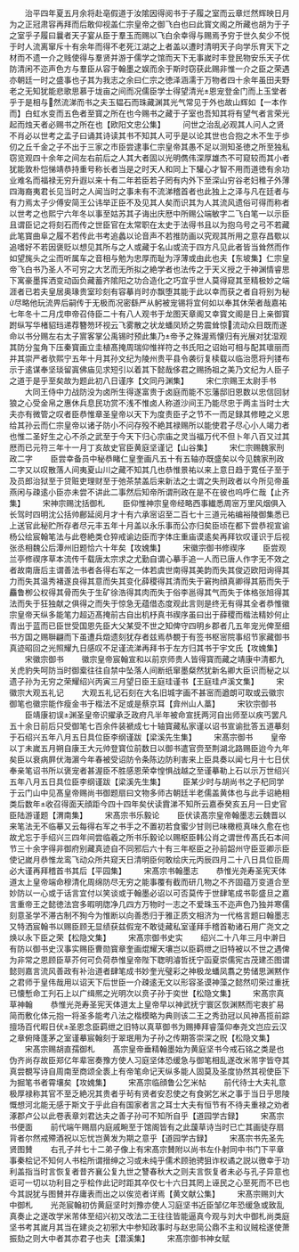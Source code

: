 <!-- { "loadSidebar": true } -->
　　治平四年夏五月余将赴亳假道于汝隂因得阅书于子履之室而云章烂然辉映日月为之正冠肃容再拜而后敢仰视盖仁宗皇帝之御飞白也曰此寳文阁之所藏也胡为于子之室乎子履曰曩者天子宴从臣于羣玉而赐以飞白余幸得与赐焉予穷于世久矣少不悦于时人流离窜斥十有余年而得不老死江湖之上者盖以遭时清明天子向学乐育天下之材而不遗一介之贱使得与羣贤并游于儒学之馆而天下无事嵗时丰登民物安乐天子优防清闲不迩声色方与羣臣从容于翰墨之娱而余于斯时窃获此赐非惟一介之臣之荣遇亦朝廷一时之盛事也子其为我志之余曰仁宗之徳泽涵濡于万物者四十余年虽田夫野老之无知犹能悲歌思慕于垅亩之间而况儒臣学士得望清光恩宠登金门而上玉堂者乎于是相与然流涕而书之夫玉韫石而珠藏渊其光气常见于外也故山辉如【一本作而】白虹水变而五色者至寳之所在也今赐书之藏于子室也吾知其将有望气者言荣光起而烛天者必赐书之所在也【欧阳文忠公集】
　　问世之治乱必观其人问人之贤不肖必以世考之孟子曰诵其诗读其书不知其人可乎是以论其世也合抱之木不生于歩仞之丘千金之子不出于三家之市臣尝逮事仁宗皇帝其愚不足以测知圣徳之所至独私窃览观四十余年之间左右前后之人其大者固以光明儁伟深厚雄杰不可窥较而其小者犹能敦朴恺悌靖恭持重号称长者当是之时天人和同上下驩心才智不用而道徳有余功业难名而福禄无穷升遐以来十有二年若臣若子罔有内外下至深山穷谷老妇稚子外薄四海裔夷君长见当时之人闻当时之事未有不流涕稽首者也此独上之泽与凡在廷者与有力焉太子少傅安简王公讳举正臣不及见其人矣而识其为人其流风遗俗可得而称者以世考之也熙宁六年冬以事至姑苏其子诲出庆厯中所赐公端敏字二飞白笔一以示臣且谓臣记之将刻石而传之世臣官在太常职在太史于法得书且以为抱乌号之弓不若藏此笔寳曲阜之履不若传此书考追蠡以论音声不若推防画以究观其所用之意存昌歜以追嗜好不若因褒贬以想见其所与之人或藏于名山或流于四方凡见此者皆当耸然而作如望旄头之尘而听属车之音相与勉为忠厚而耻为浮薄或由此也夫【东坡集】仁宗皇帝飞白书乃圣人不可穷之大艺而无所拟之絶学者也法传之于天义授之于神渊情睿思下寓豪墨挥洒变动函负藏蓄齐隂阳之功合造化之巧宜乎世人莫得窥其至精极妙之端涯者已若夫皇居奥瑑贵室珍刻有容摹肖时亦飘堕其能于此以幸而获之者自将别为秘尽略他玩流畀后嗣传于无极而况密繇严从躬被宠锡将宜何如以奉其休荣者哉嘉祐七年冬十二月戊申帝召侍臣二十有八人观书于龙图天章阁又幸寳文阁是日上亲御寳跗纵写华楮貂珰递荐簪笏环视云飞雾散之状龙蟠凤矫之势震耸惊流动众目既而遂命以书分赐左右太子賔客掌公禹锡时预此集乃帝予之殊渥焉懐归有光展对犹湿观其防分玺角下压秦寳画立圭植髙掩周瑞仰惟祥符之书氏阳之诏始可相与配其瓌丽而并其崇严者欤熙宁五年十月其孙文纪为陵州贵平县令袭衍复椟载以临治愿将刋镂布示于逺谋奉坚琰留寘佛庙见求短引以着其下懿哉侈君之赐扬祖之美乃文纪为人臣子之道于是乎至矣故为题此初八日谨序【文同丹渊集】
　　宋仁宗赐王太尉手书
　　大同王侍中力战防没为卤所生得遂富贵于卤庭而能不忘藩邸旧恩数以忠信回豺狼之心受金帛之惠休兵息民功赏不浅不惟卤人称道沙间王乃能尽忠于两主当时士大夫亦有微管之叹者臣恭惟章圣皇帝以天下为度责臣子之节不一而足録其修睦之义恩给其孙云而仁宗皇帝以诸子防小不问存殁不絶其禄赐所以能使君子尽心小人竭力者也惟二圣好生之心不杀之武至于今天下归心宗庙之灵当福万代不但卜年八百又过其厯而已元符三年十一月丁亥故史官臣黄庭坚谨记【山谷集】
　　宋仁宗赐魏家刑政二字
　　臣尝幸备员中秘恭睹仁皇奎画凡五十有五轴亦既盛矣以今见魏家刑政二字又以叹散落人间夷夏山川之藏不知其几也恭惟景祐以来上意日趋于寛任子至于及员郎治狱至于贷赃吏理财至于弛茶禁盖后来新法之士谓之失刑政者以今所见帝虽燕闲与疎逺小臣亦未尝不讲此二事然后知帝所谓刑政在是不在彼也呜呼仁哉【止齐集】
　　宋神宗赐沈括御札
　　臣仰惟神宗皇帝经略西事纎悉周宻万里风烟俱入长驾时四明沈公括帅鄜延阅月才十有六承宻诏至二百七十三道元祐编裕陵御集悉已上送官此秘贮所存者尽元丰五年十月盖以永乐事而公亦归矣臣顷在都下尝恭视宣谕杨公绘宸翰笔法与此卷絶类仓猝戒谕边臣而字体庄重庙谟逺矣再拜钦叹谨识于后视张丞相魏公后潭州旧题恰六十年矣【攻媿集】
　　宋徽宗御书修禊序
　　臣尝观兰亭修禊序草本流传千载唐太宗求之尤勤自谓心摹手追一人而已唐人作字无不效之者故南唐后主谓善法书者各得右军之一体若虞世南得其美韵而失其俊迈欧阳询得其力而失其温秀褚遂良得其意而失其变化薛稷得其清而失于窘拘顔真卿得其筋而失于麤鲁栁公权得其骨而失于生矿徐浩得其肉而失于俗李邕得其气而失于体格张旭得其法而失于狂独献之俱得之而失于惊急无蕴借态度观此言则是终无有得其全者恭惟徽宗皇帝天纵多能笔力超迈髙掩前古自出机杼真书禊序虽曰出于薛稷而楷法精妙何止青出于蓝而已臣世受国恩先臣大父某受不世之知俾守四明乡郡者几五年宠光俾至细书方国之赐聨翩而下虽遭兵燬遗刻犹存者兹焉恭覩于有签书枢宻院事绍节家藏御书真迹昭回之光照耀九日感叹不足谨流涕再拜书于左方归其书于宇文氏【攻媿集】
　　宋徽宗御书
　　徽宗皇帝宸翰宣和以前京师贵人皆得寳而藏之靖康中清都九关虎豹失呵防当时御槖往往自禁中坠落人间断纸窜墨粲然犹新名卿大臣识而秘之以遗子孙为无穷之荣耀绍兴丙寅三月望日臣王庭珪谨书【王庭珪卢溪文集】
　　宋徽宗大观五礼记
　　大观五礼记石刻在大名旧城字画不甚宻而遒朗可取或云徽宗御笔也徽宗能作瘦金书于楷法不足或是蔡京耳【弇州山人藁】
　　宋钦宗御书
　　臣靖康初误渊圣皇帝识擢承乏政府凡半年被命宣抚两河自出师至以疾丐罢凡五十余日前后只受御笔七百余件装褫成七十轴寳藏私家谨以诏书宣谕批答五道摹刻于石绍兴五年八月五日具位臣李纲谨跋【梁溪先生集】
　　宋髙宗御书
　　皇帝以丁未嵗五月朔自康王大元帅登寳位前数日以御书遣官赍至荆湖北路赐臣迨今九年矣臣以衰病屛伏海濵今年春被受诏防令条陈边防利害来上臣具奏以闻七月十七日伏奉亲笔诏书所以褒宠者甚渥臣不胜感恩荣幸惶惧战越之至谨摹勒上石以示万世绍兴五年八月五日具位臣李纲谨跋【梁溪先生集】
　　臣某少时与胡尚书之子杞同学于云门山中见髙皇帝赐尚书御题扇曰文物多师古朝廷半老儒盖黄体也与此手诏絶相类后数年收召得面天顔距今四十四年矣伏读霣涕不知所云嘉泰癸亥五月一日史官臣陆游谨题【渭南集】
　　宋髙宗书乐毅论
　　臣伏读髙宗皇帝翰墨志云魏晋以来笔法无不临摹又云每得右军之书手之不置初若食蜜少甘则已味橄榄真味久愈在也故尤忘于手绍兴三四年间尝临羲之所书乐毅论以赐枢臣韩公肖之谓世传髙氏石本间节三十余字得非御府别藏真迹自不同邪后六十有三年枢臣之孙前韶州守臣亚卿示臣使记嵗月恭惟龙鸾飞动众所共窥天日清明臣何敢绘庆元丙辰四月二十八日具位臣周必大谨再拜稽首书其后【平园集】
　　宋髙宗书翰墨志
　　恭惟光尧寿圣宪天体道太上皇帝端命穆清化周绵防尽无穷之能事覆有截而研几物之不齐固蕴万变道合至妙防以一心或于话言宜付以笑谈或于翰墨必诏以可否莫传于世肆笔成书彰盛旦之嘉言重帝王之懿徳法宫多暇明牎净几四方万物时一志之不爱珠玉不迩声色乃独并寒儒刻意圣学不滞古制不狥今为惟断以向善悉归于雅正质文相济为一代格言题曰翰墨志又特洒宸翰书以赐臣顾无显绩获兹假宠不敢徒藏私室谨拜手稽首勒诸石用广尧文之焕以永下臣之荣【松隐文集】
　　宋髙宗御书史实
　　绍兴二十八年三月中澣日有防以御书史汉事实赐臣曹勋寳章奎画焜耀天壤岂以臣羁绁之旧特被以不世之遇俾为非常之恩顾臣草芥何可负荷恭惟皇帝陛下聦明濬哲抚宁函夏崇儒宪古茂建丕图谓懿则嘉言流风善政有补治道者肆笔成书妙奎光璧彩之神极龙蟠凤翥之势储思渊黙作之君师于皇伟哉用以诏天下后世臣一介疎逺无文以形容圣谟神藻之懿然叨荣过重抚已懐慙命工刋石上以广缉熈之光明次以贲子孙于奕世【松隐文集】
　　宋髙宗真草神翰
　　恭惟光尧寿圣宪天体道太上皇帝早以神武抚宁寰区恢渊黙而宅衷扩易简而敷化体元抱一将圣多能考八法之楷模略为典则该二王之秀劲冠以风神髙揽前踪擅场百代暇日伏圣恩念臣羁绁之旧特以真草御书为赐捧拜睿藻仰奉尧文岂应云汉之章俯降蓬茅之室谨摹宸翰刻于翠珉用为子孙之传期答崇深之贶【松隐文集】
　　宋髙宗赐胡直孺御札
　　髙宗皇帝垂精翰墨始为黄庭坚书今戒石铭之类是也伪齐尚存故臣郑亿年辈宻奏豫方使人习庭坚体恐缓急与御笔相乱遂改米芾字皆夺其真尝覩写诗自周南至商颂全袠上有帝笔命记天纵多能人固莫及圣度协然其视使臣下为掘笔书者霄壤矣【攻媿集】
　　宋髙宗临顔鲁公乞米帖
　　前代待士大夫礼意极厚禄称其官不至乏絶况其贵者乎茍有贤者安忍使之有食粥乞米之事于当日乎思陵慨想河北能无感于斯文于乎此自有国家者言之耳士大夫有恒节有不待夫重禄之劝者涿郡卢公以此卷表章刘君达夫之善子孙可不知所自乎【道园学古録】
　　宋髙宗书便面
　　前代端午赐扇内庭戚畹至于馆阁皆有之此蘐草诗当时已亡其画徒存扇背者尔然戒殢酒祝以忘忧岂黄发为期之意乎【道园学古録】
　　宋髙宗书先圣先贤图賛
　　右孔子幷七十二弟子像上有宋髙宗賛附以尚书左仆射同中书门下平章事秦桧记不知何人书桧所谓搢绅之习或未纯乎儒术顾驰骋狙诈权谲之説以徼幸于功利盖指当时言恢复者昔齐襄公复九世之讐春秋大之则夫言恢复者未必与孔子异意也讵可一切以功利目之乎桧作此记时距其卒仅七十六日其罔上诬民之心至死而不已也今其説犹与图賛并存庸表而出之以俟览者详焉【黄文献公集】
　　宋髙宗赐刘大中御札
　　光尧宸翰初仿黄庭坚时刘豫亦使人习庭坚书近臣邹亿年恐缓急或致乱真奏止之遂改学米芾体至绍兴初又改法二王往往皆能逼真今观与刘大中御札尚类庭坚书考其嵗月其当在建炎之初邪大中参知政事时与赵忠简公鼎不主和议贼桧遂使萧振劾之则大中者其亦君子也夫【潜溪集】
　　宋髙宗御书神女赋
